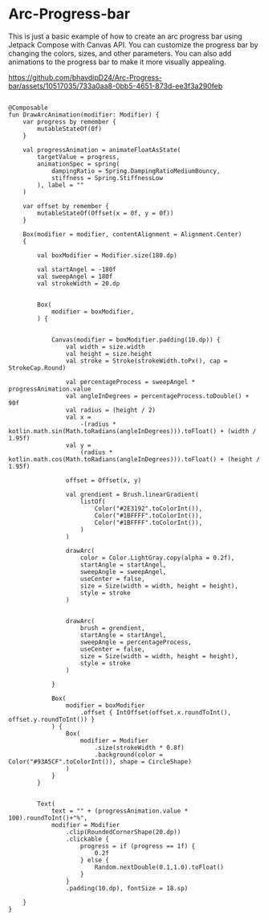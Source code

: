 # Arc-Progress-bar
This is just a basic example of how to create an arc progress bar using Jetpack Compose with Canvas API.  You can customize the progress bar by changing the colors, sizes, and other parameters. You can also add animations to the progress bar to make it more visually appealing.




https://github.com/bhavdipD24/Arc-Progress-bar/assets/10517035/733a0aa8-0bb5-4651-873d-ee3f3a290feb



<pre><code>
@Composable
fun DrawArcAnimation(modifier: Modifier) {
    var progress by remember {
        mutableStateOf(0f)
    }

    val progressAnimation = animateFloatAsState(
        targetValue = progress,
        animationSpec = spring(
            dampingRatio = Spring.DampingRatioMediumBouncy,
            stiffness = Spring.StiffnessLow
        ), label = ""
    )

    var offset by remember {
        mutableStateOf(Offset(x = 0f, y = 0f))
    }

    Box(modifier = modifier, contentAlignment = Alignment.Center)
    {

        val boxModifier = Modifier.size(180.dp)

        val startAngel = -180f
        val sweepAngel = 180f
        val strokeWidth = 20.dp


        Box(
            modifier = boxModifier,
        ) {


            Canvas(modifier = boxModifier.padding(10.dp)) {
                val width = size.width
                val height = size.height
                val stroke = Stroke(strokeWidth.toPx(), cap = StrokeCap.Round)
                
                val percentageProcess = sweepAngel * progressAnimation.value
                val angleInDegrees = percentageProcess.toDouble() + 90f
                val radius = (height / 2)
                val x =
                    -(radius * kotlin.math.sin(Math.toRadians(angleInDegrees))).toFloat() + (width / 1.95f)
                val y =
                    (radius * kotlin.math.cos(Math.toRadians(angleInDegrees))).toFloat() + (height / 1.95f)

                offset = Offset(x, y)

                val grendient = Brush.linearGradient(
                    listOf(
                        Color("#2E3192".toColorInt()),
                        Color("#1BFFFF".toColorInt()),
                        Color("#1BFFFF".toColorInt()),
                    )
                )

                drawArc(
                    color = Color.LightGray.copy(alpha = 0.2f),
                    startAngle = startAngel,
                    sweepAngle = sweepAngel,
                    useCenter = false,
                    size = Size(width = width, height = height),
                    style = stroke
                )


                drawArc(
                    brush = grendient,
                    startAngle = startAngel,
                    sweepAngle = percentageProcess,
                    useCenter = false,
                    size = Size(width = width, height = height),
                    style = stroke
                )

            }

            Box(
                modifier = boxModifier
                    .offset { IntOffset(offset.x.roundToInt(), offset.y.roundToInt()) }
            ) {
                Box(
                    modifier = Modifier
                        .size(strokeWidth * 0.8f)
                        .background(color = Color("#93A5CF".toColorInt()), shape = CircleShape)
                )
            }
        }


        Text(
            text = "" + (progressAnimation.value * 100).roundToInt()+"%",
            modifier = Modifier
                .clip(RoundedCornerShape(20.dp))
                .clickable {
                    progress = if (progress == 1f) {
                        0.2f
                    } else {
                        Random.nextDouble(0.1,1.0).toFloat()
                    }
                }
                .padding(10.dp), fontSize = 18.sp)

    }
}

</code></pre>
